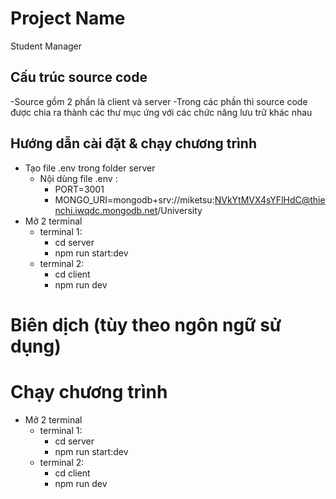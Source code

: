 # Project Name
Student Manager
## Cấu trúc source code
-Source gồm 2 phần là client và server
-Trong các phần thì source code được chia ra thành các thư mục ứng với các chức năng lưu trữ khác nhau
## Hướng dẫn cài đặt & chạy chương trình
- Tạo file .env trong folder server
  - Nội dùng file .env :
    - PORT=3001
    - MONGO_URI=mongodb+srv://miketsu:NVkYtMVX4sYFlHdC@thienchi.iwqdc.mongodb.net/University
- Mở 2 terminal
  - terminal 1:
    - cd server
    - npm run start:dev
  - terminal 2:
    - cd client
    - npm run dev
# Biên dịch (tùy theo ngôn ngữ sử dụng)
# Chạy chương trình
- Mở 2 terminal
  - terminal 1:
    - cd server
    - npm run start:dev
  - terminal 2:
    - cd client
    - npm run dev
